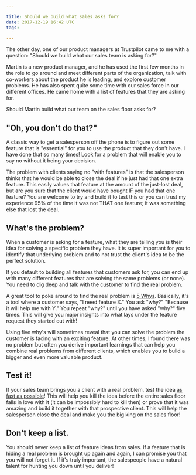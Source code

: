 ```yaml
---

title: Should we build what sales asks for?
date: 2017-12-19 16:42 UTC
tags:

---
```


The other day, one of our product managers at Trustpilot came to me with a question: "Should we build what our sales team is asking for?"

Martin is a new product manager, and he has used the first few months in the role to go around and meet different parts of the organization, talk with co-workers about the product he is leading, and explore customer problems. He has also spent quite some time with our sales force in our different offices. He came home with a list of features that they are asking for.

Should Martin build what our team on the sales floor asks for?

## "Oh, you don't do that?"
A classic way to get a salesperson off the phone is to figure out some feature that is "essential" for you to use the product that they don't have. I have done that so many times! Look for a problem that will enable you to say no without it being your decision.

The problem with clients saying no "with features" is that the salesperson thinks that he would be able to close the deal if he just had that one extra feature. This easily values that feature at the amount of the just-lost deal, but are you sure that the client would have bought IF you had that one feature? You are welcome to try and build it to test this or you can trust my experience 95% of the time it was not THAT one feature; it was something else that lost the deal.

## What's the problem?
When a customer is asking for a feature, what they are telling you is their idea for solving a specific problem they have.
It is super important for you to identify that underlying problem and to not trust the client's idea to be the perfect solution.

If you default to building all features that customers ask for, you can end up with many different features that are solving the same problems (or none). You need to dig deep and talk with the customer to find the real problem.

A great tool to poke around to find the real problem is [5 Whys](https://en.wikipedia.org/wiki/Five_Whys). Basically, it's a tool where a customer says, "I need feature X." You ask "why?" "Because it will help me with Y." You repeat "why?" until you have asked "why?" five times. This will give you major insights into what lays under the feature request they started out with!

Using five why's will sometimes reveal that you can solve the problem the customer is facing with an exciting feature. At other times, I found there was no problem but often you derive important learnings that can help you combine real problems from different clients, which enables you to build a bigger and even more valuable product.

## Test it!
If your sales team brings you a client with a real problem, test the idea [as fast as possible](/how-do-we-test-it-faster/)! This will help you kill the idea before the entire sales floor falls in love with it (it can be impossibly hard to kill then) or prove that it was amazing and build it together with that prospective client. This will help the salesperson close the deal and make you the big king on the sales floor!

## Don't keep a list.
You should never keep a list of feature ideas from sales. If a feature that is hiding a real problem is brought up again and again, I can promise you that you will not forget it. If it's truly important, the salespeople have a natural talent for hunting you down until you deliver!
